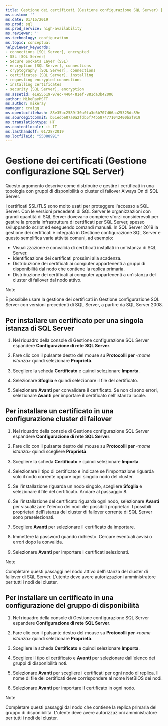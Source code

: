 ```yaml
---
title: Gestione dei certificati (Gestione configurazione SQL Server) | Microsoft Docs
ms.custom: ''
ms.date: 01/16/2019
ms.prod: sql
ms.prod_service: high-availability
ms.reviewer: ''
ms.technology: configuration
ms.topic: conceptual
helpviewer_keywords:
- connections [SQL Server], encrypted
- SSL [SQL Server]
- Secure Sockets Layer (SSL)
- encryption [SQL Server], connections
- cryptography [SQL Server], connections
- certificates [SQL Server], installing
- requesting encrypted connections
- installing certificates
- security [SQL Server], encryption
ms.assetid: e1e55519-97ec-4404-81ef-881da3b42006
author: MikeRayMSFT
ms.author: mikeray
manager: craigg
ms.openlocfilehash: 88e35bc2589f30a0fa3d6b707d66aa25325dc89e
ms.sourcegitcommit: b51edbe07a0a2fdb5f74b5874771042400baf919
ms.translationtype: HT
ms.contentlocale: it-IT
ms.lasthandoff: 01/28/2019
ms.locfileid: "55088991"
---
```

# <a name="certificate-management-sql-server-configuration-manager"></a>Gestione dei certificati (Gestione configurazione SQL Server)

Questo argomento descrive come distribuire e gestire i certificati in una topologia con gruppi di disponibilità o cluster di failover Always On di SQL Server.

I certificati SSL/TLS sono molto usati per proteggere l'accesso a SQL Server. Con le versioni precedenti di SQL Server le organizzazioni con grandi quantità di SQL Server dovevano compiere sforzi considerevoli per gestire la propria infrastruttura di certificati per SQL Server, spesso sviluppando script ed eseguendo comandi manuali. In SQL Server 2019 la gestione dei certificati è integrata in Gestione configurazione SQL Server e questo semplifica varie attività comuni, ad esempio: 

* Visualizzazione e convalida di certificati installati in un'istanza di SQL Server. 
* Identificazione dei certificati prossimi alla scadenza. 
* Distribuzione dei certificati ai computer appartenenti a gruppi di disponibilità dal nodo che contiene la replica primaria. 
* Distribuzione dei certificati ai computer appartenenti a un'istanza del cluster di failover dal nodo attivo.

> [!NOTE]
> È possibile usare la gestione dei certificati in Gestione configurazione SQL Server con versioni precedenti di SQL Server, a partire da SQL Server 2008.

##  <a name="provision-single-server-cert"></a> Per installare un certificato per una singola istanza di SQL Server  
  
1. Nel riquadro della console di Gestione configurazione SQL Server espandere **Configurazione di rete SQL Server**.  
  
2. Fare clic con il pulsante destro del mouse su **Protocolli per** *&lt;nome istanza&gt;* quindi selezionare **Proprietà**.  
  
3. Scegliere la scheda **Certificato** e quindi selezionare **Importa**.  
  
4. Selezionare **Sfoglia** e quindi selezionare il file del certificato.  
  
5. Selezionare **Avanti** per convalidare il certificato. Se non ci sono errori, selezionare **Avanti** per importare il certificato nell'istanza locale.  
  
 
##  <a name="provision-failover-cluster-cert"></a> Per installare un certificato in una configurazione cluster di failover  
  
1. Nel riquadro della console di Gestione configurazione SQL Server espandere **Configurazione di rete SQL Server**.
  
2. Fare clic con il pulsante destro del mouse su **Protocolli per** *&lt;nome istanza&gt;* quindi scegliere **Proprietà**. 

3. Scegliere la scheda **Certificato** e quindi selezionare **Importa**.

4. Selezionare il tipo di certificato e indicare se l'importazione riguarda solo il nodo corrente oppure ogni singolo nodo del cluster.

5. Se l'installazione riguarda un nodo singolo, scegliere **Sfoglia** e selezionare il file del certificato. Andare al passaggio 8.

6. Se l'installazione del certificato riguarda ogni nodo, selezionare **Avanti** per visualizzare l'elenco dei nodi dei possibili proprietari. I possibili proprietari dell'istanza del cluster di failover corrente di SQL Server sono preselezionati.

7. Scegliere **Avanti** per selezionare il certificato da importare.

8. Immettere la password quando richiesto. Cercare eventuali avvisi o errori dopo la convalida.

9. Selezionare **Avanti** per importare i certificati selezionati.

> [!NOTE]
> Completare questi passaggi nel nodo attivo dell'istanza del cluster di failover di SQL Server. L'utente deve avere autorizzazioni amministratore per tutti i nodi del cluster.

##  <a name="provision-availability-group-cert"></a>Per installare un certificato in una configurazione del gruppo di disponibilità  
  
1. Nel riquadro della console di Gestione configurazione SQL Server espandere **Configurazione di rete SQL Server**.
  
2. Fare clic con il pulsante destro del mouse su **Protocolli per** *&lt;nome istanza&gt;* quindi selezionare **Proprietà**.  
  
3. Scegliere la scheda **Certificato** e quindi selezionare **Importa**.  
  
4. Scegliere il tipo di certificato e **Avanti** per selezionare dall'elenco dei gruppi di disponibilità noti.  

5. Selezionare **Avanti** per scegliere i certificati per ogni nodo di replica. Il nome di file dei certificati deve corrispondere al nome NetBIOS dei nodi.

6. Selezionare **Avanti** per importare il certificato in ogni nodo.


> [!NOTE]
> Completare questi passaggi dal nodo che contiene la replica primaria del gruppo di disponibilità. L'utente deve avere autorizzazioni amministratore per tutti i nodi del cluster.

